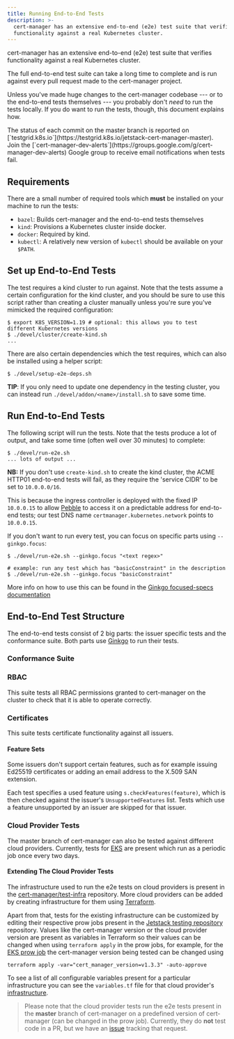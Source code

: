 ```yaml
---
title: Running End-to-End Tests
description: >-
  cert-manager has an extensive end-to-end (e2e) test suite that verifies
  functionality against a real Kubernetes cluster.
---
```


cert-manager has an extensive end-to-end (e2e) test suite that verifies
functionality against a real Kubernetes cluster.

The full end-to-end test suite can take a long time to complete and is run
against every pull request made to the cert-manager project.

Unless you've made huge changes to the cert-manager codebase --- or to the
end-to-end tests themselves --- you probably don't _need_ to run the tests
locally. If you do want to run the tests, though, this document explains how.

<div className="alert">
The status of each commit on the master
branch is reported on
[`testgrid.k8s.io`](https://testgrid.k8s.io/jetstack-cert-manager-master). Join
the
[`cert-manager-dev-alerts`](https://groups.google.com/g/cert-manager-dev-alerts)
Google group to receive email notifications when tests fail.
</div>

## Requirements

There are a small number of required tools which **must** be installed on your
machine to run the tests:

- `bazel`: Builds cert-manager and the end-to-end tests themselves
- `kind`: Provisions a Kubernetes cluster inside docker.
- `docker`: Required by kind.
- `kubectl`: A relatively new version of `kubectl` should be available on your
  `$PATH`.

## Set up End-to-End Tests

The test requires a kind cluster to run against. Note that the tests assume a
certain configuration for the kind cluster, and you should be sure to use this
script rather than creating a cluster manually unless you're sure you've
mimicked the required configuration:

```console
$ export K8S_VERSION=1.19 # optional: this allows you to test different Kubernetes versions
$ ./devel/cluster/create-kind.sh
...
```

There are also certain dependencies which the test requires, which can also be
installed using a helper script:

```console
$ ./devel/setup-e2e-deps.sh
```

**TIP**: If you only need to update one dependency in the testing cluster, you
can instead run `./devel/addon/<name>/install.sh` to save some time.

## Run End-to-End Tests

The following script will run the tests. Note that the tests produce a lot of
output, and take some time (often well over 30 minutes) to complete:

```console
$ ./devel/run-e2e.sh
... lots of output ...
```

**NB:** If you don't use `create-kind.sh` to create the kind cluster, the ACME
HTTP01 end-to-end tests will fail, as they require the 'service CIDR' to be set
to `10.0.0.0/16`.

This is because the ingress controller is deployed with the fixed IP `10.0.0.15`
to allow [Pebble](https://github.com/letsencrypt/pebble) to access it on a
predictable address for end-to-end tests; our test DNS name
`certmanager.kubernetes.network` points to `10.0.0.15`.

If you don't want to run every test, you can focus on specific parts using
`--ginkgo.focus`:

```console
$ ./devel/run-e2e.sh --ginkgo.focus "<text regex>"

# example: run any test which has "basicConstraint" in the description
$ ./devel/run-e2e.sh --ginkgo.focus "basicConstraint"
```

More info on how to use this can be found in the
[Ginkgo focused-specs documentation](https://onsi.github.io/ginkgo/#focused-specs)

## End-to-End Test Structure

The end-to-end tests consist of 2 big parts: the issuer specific tests and the
conformance suite. Both parts use
[Ginkgo](https://onsi.github.io/ginkgo/#getting-ginkgo) to run their tests.

### Conformance Suite

### RBAC

This suite tests all RBAC permissions granted to cert-manager on the cluster to
check that it is able to operate correctly.

### Certificates

This suite tests certificate functionality against all issuers.

#### Feature Sets

Some issuers don't support certain features, such as for example issuing Ed25519
certificates or adding an email address to the X.509 SAN extension.

Each test specifies a used feature using `s.checkFeatures(feature)`, which is
then checked against the issuer's `UnsupportedFeatures` list. Tests which use a
feature unsupported by an issuer are skipped for that issuer.

### Cloud Provider Tests

The master branch of cert-manager can also be tested against different cloud
providers. Currently, tests for [EKS](https://aws.amazon.com/eks/) are present
which run as a periodic job once every two days.

#### Extending The Cloud Provider Tests

The infrastructure used to run the e2e tests on cloud providers is present in
the [cert-manager/test-infra](https://github.com/cert-manager/test-infra)
repository. More cloud providers can be added by creating infrastructure for
them using [Terraform](https://www.terraform.io/).

Apart from that, tests for the existing infrastructure can be customized by
editing their respective prow jobs present in the
[Jetstack testing repository](https://github.com/jetstack/testing/tree/master/config/jobs/cert-manager)
repository. Values like the cert-manager version or the cloud provider version
are present as variables in Terraform so their values can be changed when using
`terraform apply` in the prow jobs, for example, for the
[EKS prow job](https://github.com/jetstack/testing/blob/master/config/jobs/cert-manager/cert-manager-periodics.yaml#L524)
the cert-manager version being tested can be changed using

```
terraform apply -var="cert_manager_version=v1.3.3" -auto-approve
```

To see a list of all configurable variables present for a particular
infrastructure you can see the `variables.tf` file for that cloud provider's
[infrastructure](https://github.com/cert-manager/test-infra).

> Please note that the cloud provider tests run the e2e tests present in the
> **master** branch of cert-manager on a predefined version of cert-manager (can
> be changed in the prow job). Currently, they do **not** test code in a PR, but
> we have an [issue](https://github.com/jetstack/cert-manager/issues/4349)
> tracking that request.
